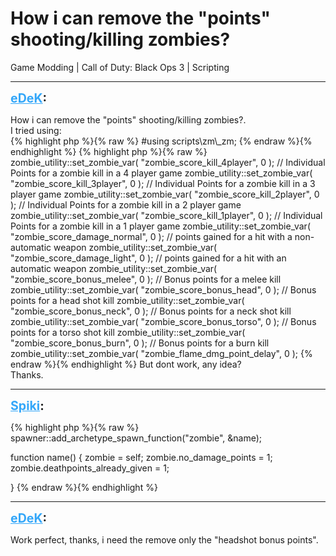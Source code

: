# How i can remove the "points" shooting/killing zombies?
Game Modding | Call of Duty: Black Ops 3 | Scripting

---
<strong style="font-size: 1.4em;"><span style="text-decoration: underline;text-decoration-color: #34a7f9;"><span style="color:#34a7f9;">eDeK</span></span>:</strong>

<p>How i can remove the &quot;points&quot; shooting/killing zombies?.<br />I tried using:<br />{% highlight php %}{% raw %}
#using scripts\zm\_zm;
{% endraw %}{% endhighlight %}
{% highlight php %}{% raw %}
zombie_utility::set_zombie_var( "zombie_score_kill_4player",         0 );        // Individual Points for a zombie kill in a 4 player game
zombie_utility::set_zombie_var( "zombie_score_kill_3player",        0 );        // Individual Points for a zombie kill in a 3 player game
zombie_utility::set_zombie_var( "zombie_score_kill_2player",        0 );        // Individual Points for a zombie kill in a 2 player game
zombie_utility::set_zombie_var( "zombie_score_kill_1player",        0 );        // Individual Points for a zombie kill in a 1 player game
zombie_utility::set_zombie_var( "zombie_score_damage_normal",        0 );        // points gained for a hit with a non-automatic weapon
zombie_utility::set_zombie_var( "zombie_score_damage_light",        0 );        // points gained for a hit with an automatic weapon
zombie_utility::set_zombie_var( "zombie_score_bonus_melee",         0 );        // Bonus points for a melee kill
zombie_utility::set_zombie_var( "zombie_score_bonus_head",             0 );        // Bonus points for a head shot kill
zombie_utility::set_zombie_var( "zombie_score_bonus_neck",             0 );        // Bonus points for a neck shot kill
zombie_utility::set_zombie_var( "zombie_score_bonus_torso",         0 );        // Bonus points for a torso shot kill
zombie_utility::set_zombie_var( "zombie_score_bonus_burn",             0 );        // Bonus points for a burn kill
zombie_utility::set_zombie_var( "zombie_flame_dmg_point_delay",        0 );
{% endraw %}{% endhighlight %}
But dont work, any idea?<br />Thanks.</p>

---
<strong style="font-size: 1.4em;"><span style="text-decoration: underline;text-decoration-color: #34a7f9;"><span style="color:#34a7f9;">Spiki</span></span>:</strong>

<p>{% highlight php %}{% raw %}
spawner::add_archetype_spawn_function("zombie", &amp;name);

function name()
{
zombie = self;
zombie.no_damage_points = 1;
zombie.deathpoints_already_given = 1;

}
{% endraw %}{% endhighlight %}
</p>

---
<strong style="font-size: 1.4em;"><span style="text-decoration: underline;text-decoration-color: #34a7f9;"><span style="color:#34a7f9;">eDeK</span></span>:</strong>

<p>Work perfect, thanks, i need the remove only the &quot;headshot bonus points&quot;.</p>
